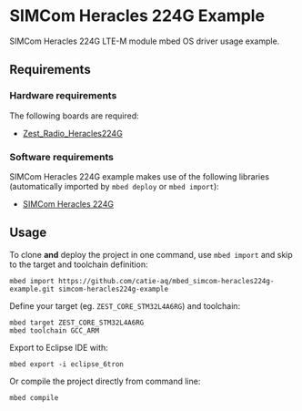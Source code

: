 # SIMCom Heracles 224G Example
SIMCom Heracles 224G LTE-M module mbed OS driver usage example.

## Requirements
### Hardware requirements
The following boards are required:
- [Zest_Radio_Heracles224G](https://gitlab.com/catie_6tron/zest-core-heracles224g-hardware)

### Software requirements
SIMCom Heracles 224G example makes use of the following libraries (automatically imported
by `mbed deploy` or `mbed import`):
- [SIMCom Heracles 224G](https://github.com/catie-aq/mbed_simcom-heracles224g)

## Usage
To clone **and** deploy the project in one command, use `mbed import` and skip to the
target and toolchain definition:
```shell
mbed import https://github.com/catie-aq/mbed_simcom-heracles224g-example.git simcom-heracles224g-example
```

Define your target (eg. `ZEST_CORE_STM32L4A6RG`) and toolchain:
```shell
mbed target ZEST_CORE_STM32L4A6RG
mbed toolchain GCC_ARM
```

Export to Eclipse IDE with:
```shell
mbed export -i eclipse_6tron
```

Or compile the project directly from command line:
```shell
mbed compile
```
